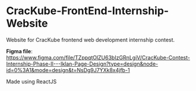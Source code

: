 # CracKube-FrontEnd-Internship-Website
Website for CracKube frontend web development internship contest.

**Figma file**: https://www.figma.com/file/TZppqtOlZU63bIzGRnLgiV/CracKube-Contest-Internship-Phase-II---Iklan-Page-Design?type=design&node-id=0%3A1&mode=design&t=NsDg9J7YXk8x4jfb-1

Made using ReactJS